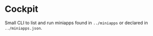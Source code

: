 # Cockpit

Small CLI to list and run miniapps found in `../miniapps` or declared in `../miniapps.json`.
